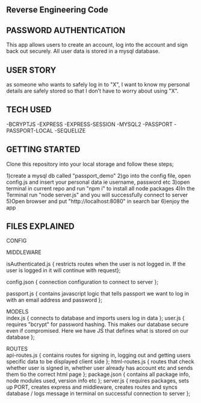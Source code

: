 ## Reverse Engineering Code



## PASSWORD AUTHENTICATION 

This app allows users to create an account, log into the account and sign back out securely. All user data is stored in a mysql database.


## USER STORY

as someone who wants to safely log in to "X", I want to know my personal details are safely stored so that I don’t have to worry about using "X".



## TECH USED 

-BCRYPTJS
-EXPRESS
-EXPRESS-SESSION
-MYSQL2
-PASSPORT
-PASSPORT-LOCAL
-SEQUELIZE




## GETTING STARTED

Clone this repository into your local storage and follow these steps;

1)create a mysql db called "passport_demo"
2)go into the config file, open config.js and insert your personal data ie username, password etc
3)open terminal in current repo and run "npm i" to install all node packages
4)In the Terminal run "node server.js" and you will successfully connect to server
5)Open browser and put "http://localhost:8080" in search bar
6)enjoy the app




## FILES EXPLAINED


CONFIG

MIDDLEWARE

isAuthenticated.js { 
restricts routes when the user is not logged in. If the user is logged in it will continue with request};

config.json { connection configuration to connect to server };


passport.js { contains javascript logic that tells passport we want to log in with an email address and password };


MODELS <br>
index.js { connects to database and imports users log in data };
user.js { requires "bcrypt" for password hashing. This makes our database secure even if compromised. Here we have JS that defines what is stored on our database };
 
 
ROUTES  <br>
api-routes.js { contains routes for signing in, logging out and getting users specific data to be displayed client side };
html-routes.js { routes that check whether user is signed in, whether user already has account etc and sends them tio the correct html page };
package.json { contains all package info, node modules used, version info etc };
server.js { requires packages, sets up PORT, creates express and middleware, creates routes and syncs database / logs message in terminal on successful connection to server };
